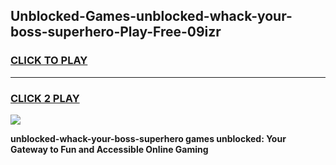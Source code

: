 
## Unblocked-Games-unblocked-whack-your-boss-superhero-Play-Free-09izr
<h3>
<a href="https://premium76.site?title=unblocked-whack-your-boss-superhero&ref=19M">CLICK TO PLAY</a></h3>
<hr>

<h3>
<a href="https://premium76.site?title=unblocked-whack-your-boss-superhero&ref=19M">CLICK 2 PLAY</a>
  
</h3>

<a href="https://premium76.site?title=unblocked-whack-your-boss-superhero&ref=19M"><img src="https://clearcache.store/games.png"></a>


**unblocked-whack-your-boss-superhero games unblocked: Your Gateway to Fun and Accessible Online Gaming**
